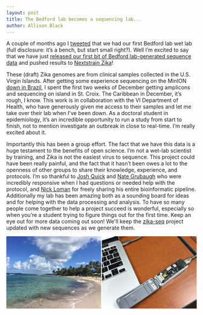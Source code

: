 ```yaml
---
layout: post
title: The Bedford lab becomes a sequencing lab...
author: Allison Black
---
```


A couple of months ago I [tweeted](https://twitter.com/alliblk/status/783459289591533568) that we had our first Bedford lab wet lab (full disclosure: it’s a bench, but start small right?). Well I’m excited to say that we have just [released our first bit of Bedford lab-generated sequence data](https://github.com/blab/zika-seq/tree/master/consensus-genomes) and pushed results to [Nextstrain Zika](http://nextstrain.org/zika/)!

These (draft) Zika genomes are from clinical samples collected in the U.S. Virgin Islands. After getting some experience sequencing on the MinION [down in Brazil](/blog/postcard-from-brazil/), I spent the first two weeks of December getting amplicons and sequencing on island in St. Croix. The Caribbean in December, it’s rough, I know. This work is in collaboration with the VI Department of Health, who have generously given me access to their samples and let me take over their lab when I've been down. As a doctoral student in epidemiology, it’s an incredible opportunity to run a study from start to finish, not to mention investigate an outbreak in close to real-time. I’m really excited about it.

Importantly this has been a group effort. The fact that we have this data is a huge testament to the benefits of open science. I’m not a wet-lab scientist by training, and Zika is not the easiest virus to sequence. This project could have been really painful, and the fact that it hasn’t been owes a lot to the openness of other groups to share their knowledge, experience, and protocols. I’m so thankful to [Josh Quick](https://twitter.com/scalene) and [Nate Grubaugh](https://twitter.com/NathanGrubaugh) who were incredibly responsive when I had questions or needed help with the protocol, and [Nick Loman](https://twitter.com/pathogenomenick) for freely sharing his entire bioinformatic pipeline. Additionally my lab has been amazing both as a sounding board for ideas and for helping with the data processing and analysis. To have so many people come together to help a project succeed is wonderful, especially so when you’re a student trying to figure things out for the first time. Keep an eye out for more data coming out soon! We'll keep the [zika-seq](/projects/zika-seq/) project updated with new sequences as we generate them.

<div class="row">
	<div class="col-md-1"></div>
	<div class="col-md-10">
		<img src="/images/blog/usvi_sequencing.jpg">
	</div>
	<div class="col-md-1"></div>
</div>
